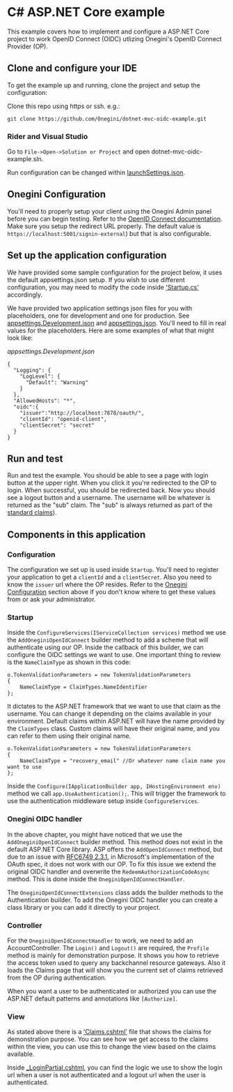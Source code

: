 # C# ASP.NET Core example
This example covers how to implement and configure a ASP.NET Core project to work OpenID Connect (OIDC) utlizing 
Onegini's OpenID Connect Provider (OP).

## Clone and configure your IDE
To get the example up and running, clone the project and setup the configuration:

Clone this repo using https or ssh. e.g.:

`git clone https://github.com/Onegini/dotnet-mvc-oidc-example.git`

### Rider and Visual Studio

Go to `File->Open->Solution or Project` and open dotnet-mvc-oidc-example.sln. 

Run configuration can be changed within
[launchSettings.json](/DotnetAspCoreMvcExample/Properties/launchSettings.json).

## Onegini Configuration
You'll need to properly setup your client using the Onegini Admin panel before you can begin testing.
Refer to the [OpenID Connect documentation](https://docs.onegini.com/msp/5.0/token-server/topics/oidc/index.html). Make sure you 
setup the redirect URL properly. The default value is `https://localhost:5001/signin-external`) but that is also configurable.    

## Set up the application configuration
We have provided some sample configuration for the project below, it uses the default appsettings.json setup. If you 
wish to use different configuration, you may need to modify the code inside
['Startup.cs'](/DotnetAspCoreMvcExample/Startup.cs) accordingly.

We have provided two application settings json files for you with placeholders, one for development and one for
production. See [appsettings.Development.json](/DotnetAspCoreMvcExample/appsettings.Development.json) and 
[appsettings.json](/DotnetAspCoreMvcExample/appsettings.json). You'll need to fill in real values for the placeholders. 
Here are some examples of what that might look like:

_appsettings.Development.json_

    {
      "Logging": {
        "LogLevel": {
          "Default": "Warning"
        }
      },
      "AllowedHosts": "*",
      "oidc":{
        "issuer":"http://localhost:7878/oauth/",
        "clientId": "openid-client",
        "clientSecret": "secret"
      }
    }
    
## Run and test
Run and test the example. You should be able to see a page with login button at the upper right. When you click it
you're redirected to the OP to login. When successful, you should be redirected back. Now you should see a logout button
and a username. The username will be whatever is returned as the "sub" claim. The "sub" is always returned as part of the [standard claims](http://openid.net/specs/openid-connect-core-1_0.html#StandardClaims)).

## Components in this application

### Configuration
The configuration we set up is used inside `Startup`. You'll need to register your application to get a `clientId`
and a `clientSecret`. Also you need to know the `issuer` url where the OP resides. Refer to the 
[Onegini Configuration](#onegini-configuration) section above if you don't know where to get these values from or ask
your administrator.

### Startup
Inside the `ConfigureServices(IServiceCollection services)` method we use the `AddOneginiOpenIdConnect` builder method 
to add a scheme that will authenticate using our OP. Inside the callback of this builder, we can configure the OIDC
settings we want to use. One important thing to review is the `NameClaimType` as shown in this code:

    o.TokenValidationParameters = new TokenValidationParameters
    {
        NameClaimType = ClaimTypes.NameIdentifier
    };
    
It dictates to the ASP.NET framework that we want to use that claim as the username. You can change it depending on the
claims available in your environment. Default claims within ASP.NET will have the name provided by the `ClaimTypes` class.
Custom claims will have their original name, and you can refer to them using their original name.

    o.TokenValidationParameters = new TokenValidationParameters
    {
        NameClaimType = "recovery_email" //Or whatever name claim name you want to use
    };
    
Inside the `Configure(IApplicationBuilder app, IHostingEnvironment env)` method we call `app.UseAuthentication();`. This
will trigger the framework to use the authentication middleware setup inside `ConfigureServices`.

### Onegini OIDC handler
In the above chapter, you might have noticed that we use the `AddOneginiOpenIdConnect` builder method. This method does 
not exist in the default ASP.NET Core library. ASP offers the `AddOpenIdConnect` method, but due to an issue with [RFC6749 2.3.1.](https://tools.ietf.org/html/rfc6749#section-2.3.1)
in Microsoft's implementation of the OAuth spec, it does not work with our OP. To fix this issue we extend the original
OIDC handler and overwrite the `RedeemAuthorizationCodeAsync` method. This is done inside the `OneginiOpenIdConnectHandler`.
 
The `OneginiOpenIdConnectExtensions` class adds the builder methods to the Authentication builder. To add the Onegini 
OIDC handler you can create a class library or you can add it directly to your project.

### Controller
For the `OneginiOpenIdConnectHandler` to work, we need to add an AccountController. The `Login()` and `Logout()` are 
required, the `Profile` method is mainly for demonstration purpose. It shows you how to retrieve the access token used to
query any backchannel resource gateways. Also it loads the Claims page that will show you the current set of claims 
retrieved from the OP during authentication.

When you want a user to be authenticated or authorized you can use the ASP.NET default patterns and annotations like `[Authorize]`.

### View
As stated above there is a ['Claims.cshtml'](/DotnetAspCoreMvcExample/Views/Account/Claims.cshtml) file that shows the claims for demonstration 
purpose. You can see how we get access to the claims within the view, you can use this to change the view based on the 
claims available.

Inside [_LoginPartial.cshtml](/DotnetAspCoreMvcExample/Views/Shared/_LoginPartial.cshtml), you can find the logic we use
to show the login url when a user is not authenticated and a logout url when the user is authenticated.
